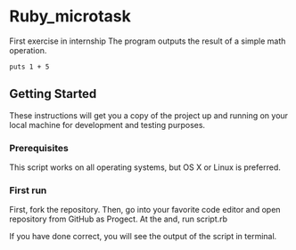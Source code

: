 # Ruby_microtask
First exercise in internship
The program outputs the result of a simple math operation.

`puts 1 + 5`

## Getting Started 
These instructions will get you a copy of the project up and running on your local machine for development and testing purposes. 

### Prerequisites
This script works on all operating systems, but OS X or Linux is preferred.

### First run
First, fork the repository. 
Then, go into your favorite code editor and open repository from GitHub as Progect.
At the and, run script.rb

If you have done correct, you will see the output of the script in terminal.
